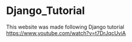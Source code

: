 # Django_Tutorial

This website was made following Django tutorial
https://www.youtube.com/watch?v=t7DrJqcUviA